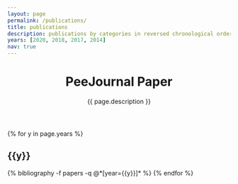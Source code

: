 ```yaml
---
layout: page
permalink: /publications/
title: publications
description: publications by categories in reversed chronological order. generated by jekyll-scholar.
years: [2020, 2018, 2017, 2014]
nav: true
---
```



<header class="post-header">
    <h1 class="post-title">PeeJournal Paper</h1>
    <p class="post-description">{{ page.description }}</p>
  </header>


<div class="publications">

{% for y in page.years %}
  <h2 class="year">{{y}}</h2>
  {% bibliography -f papers -q @*[year={{y}}]* %}
{% endfor %}

</div>
